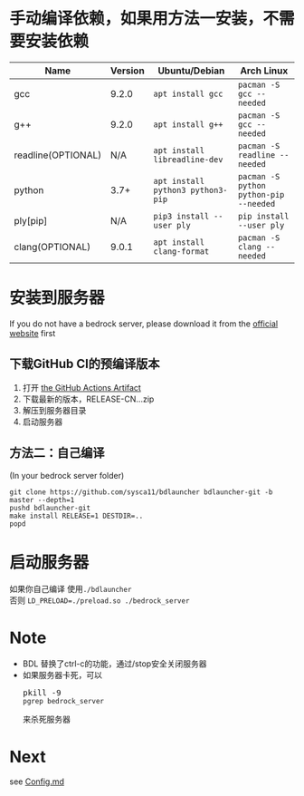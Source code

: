 # 手动编译依赖，如果用方法一安装，不需要安装依赖

| Name | Version | Ubuntu/Debian | Arch Linux |
| - | - | - | - |
| gcc | 9.2.0 | `apt install gcc` | `pacman -S gcc --needed` |
| g++ | 9.2.0 | `apt install g++` | `pacman -S gcc --needed` |
| readline(OPTIONAL) | N/A | `apt install libreadline-dev` | `pacman -S readline --needed` |
| python | 3.7+ | `apt install python3 python3-pip` | `pacman -S python python-pip --needed` |
| ply[pip] | N/A | `pip3 install --user ply` | `pip install --user ply` |
| clang(OPTIONAL) | 9.0.1 | `apt install clang-format` | `pacman -S clang --needed` |
# 安装到服务器

If you do not have a bedrock server, please download it from the [official website](https://www.minecraft.net/download/server/bedrock/) first

## 下载GitHub CI的预编译版本

1. 打开 [the GitHub Actions Artifact](https://github.com/Sysca11/bdlauncher/actions)
2. 下载最新的版本，RELEASE-CN...zip
3. 解压到服务器目录
4. 启动服务器

## 方法二：自己编译

(In your bedrock server folder)
```
git clone https://github.com/sysca11/bdlauncher bdlauncher-git -b master --depth=1
pushd bdlauncher-git
make install RELEASE=1 DESTDIR=..
popd
```

# 启动服务器

如果你自己编译 使用`./bdlauncher`<br>
否则 `LD_PRELOAD=./preload.so ./bedrock_server`

# Note

* BDL 替换了ctrl-c的功能，通过/stop安全关闭服务器
* 如果服务器卡死，可以 <pre>pkill -9 `pgrep bedrock_server`</pre> 来杀死服务器

# Next

see [Config.md](Config.md)
